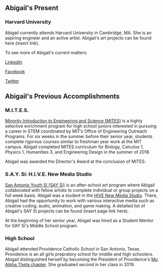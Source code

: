 
## Abigail's Present

### Harvard University

Abigail currently attends Harvard University in Cambridge, MA. She is an aspiring engineer and an active artist. Abigail's art projects can be found here (insert link).

To see more of Abigail's current matters:

[LinkedIn](https://www.linkedin.com/in/abigail-lockhart-calpito-2019243/)

[Facebook](https://www.facebook.com/abigail.lockhartcalpito)

[Twitter](https://twitter.com/alockcalpito)

## Abigail's Previous Accomplishments

### M.I.T.E.S.

[Minority Introduction to Engineering and Science (MITES)](https://oeop.mit.edu/programs/mites) is a highly selective enrichment program for high school juniors interested in pursuing a career in STEM coordinated by MIT’s Office of Engineering Outreach Programs. For six weeks in the summer before their senior  year, students complete rigorous courses similar to freshman year work at the MIT campus. Abigail completed MITES curriculum for Biology, Calculus 1, Physics 1, Humanities 3, and Engineering Design in the summer of 2018.

Abigail was awarded the Director's Award at the conclusion of MITES. 

### S.A.Y. Sí: H.I.V.E. New Media Studio

[San Antonio Youth Sí (SAY Sí)](http://saysi.org/) is an after-school art program where Abigail collaborated with fellow artists to complete individual or group projects on a full week basis. 
Abigail was a student in the [HIVE New Media Studio](http://saysi.org/programs/hive-new-media-program/). There, Abigail had the opportunity to work with various interactive media such as creative coding, audio, animation, and game making. A detailed list of Abigail's SAY Sí projects can be found (insert page link here). 

At the beginning of her senior year, Abigail was hired as a Student Mentor for SAY Sí's Middle School program.


### High School

Abigail attended Providence Catholic School in San Antonio, Texas. Providence is an all girls prepratory school for middle and high schoolers. Abigail distinguished herself by becoming the President of Providence's [Mu Alpha Theta chapter](https://mualphatheta.org/).
She graduated second in her class in 2019. 

